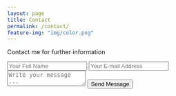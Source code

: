 ```yaml
---
layout: page
title: Contact
permalink: /contact/
feature-img: "img/color.png"
---
```

Contact me for further information

<form action="https://getsimpleform.com/messages?form_api_token=8f24bb5aed4f5211ad2bd668637927a7" method="post">
  <!-- the redirect_to is optional, the form will redirect to the referrer on submission -->
  <input type='hidden' name='redirect_to' value='http://mrpenacchio.github.io/thank-you' />
  <input type='text' name='name' placeholder='Your Full Name' />
  <input type='email' name='email' placeholder='Your E-mail Address' />
  <textarea name='message' placeholder='Write your message ...'></textarea>
  <input type='submit' value='Send Message' />
</form>
